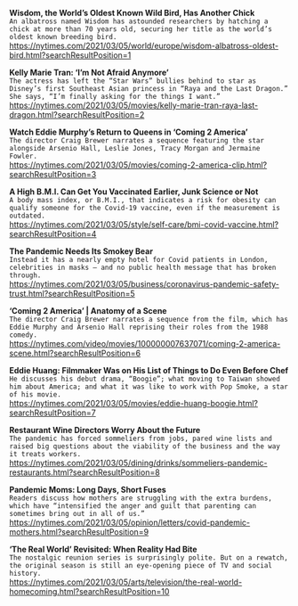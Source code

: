 **Wisdom, the World’s Oldest Known Wild Bird, Has Another Chick**\
`An albatross named Wisdom has astounded researchers by hatching a chick at more than 70 years old, securing her title as the world’s oldest known breeding bird.`\
https://nytimes.com/2021/03/05/world/europe/wisdom-albatross-oldest-bird.html?searchResultPosition=1

**Kelly Marie Tran: ‘I’m Not Afraid Anymore’**\
`The actress has left the “Star Wars” bullies behind to star as Disney’s first Southeast Asian princess in “Raya and the Last Dragon.” She says, “I’m finally asking for the things I want.”`\
https://nytimes.com/2021/03/05/movies/kelly-marie-tran-raya-last-dragon.html?searchResultPosition=2

**Watch Eddie Murphy’s Return to Queens in ‘Coming 2 America’**\
`The director Craig Brewer narrates a sequence featuring the star alongside Arsenio Hall, Leslie Jones, Tracy Morgan and Jermaine Fowler.`\
https://nytimes.com/2021/03/05/movies/coming-2-america-clip.html?searchResultPosition=3

**A High B.M.I. Can Get You Vaccinated Earlier, Junk Science or Not**\
`A body mass index, or B.M.I., that indicates a risk for obesity can qualify someone for the Covid-19 vaccine, even if the measurement is outdated.`\
https://nytimes.com/2021/03/05/style/self-care/bmi-covid-vaccine.html?searchResultPosition=4

**The Pandemic Needs Its Smokey Bear**\
`Instead it has a nearly empty hotel for Covid patients in London, celebrities in masks — and no public health message that has broken through.`\
https://nytimes.com/2021/03/05/business/coronavirus-pandemic-safety-trust.html?searchResultPosition=5

**‘Coming 2 America’ | Anatomy of a Scene**\
`The director Craig Brewer narrates a sequence from the film, which has Eddie Murphy and Arsenio Hall reprising their roles from the 1988 comedy.`\
https://nytimes.com/video/movies/100000007637071/coming-2-america-scene.html?searchResultPosition=6

**Eddie Huang: Filmmaker Was on His List of Things to Do Even Before Chef**\
`He discusses his debut drama, “Boogie”; what moving to Taiwan showed him about America; and what it was like to work with Pop Smoke, a star of his movie.`\
https://nytimes.com/2021/03/05/movies/eddie-huang-boogie.html?searchResultPosition=7

**Restaurant Wine Directors Worry About the Future**\
`The pandemic has forced sommeliers from jobs, pared wine lists and raised big questions about the viability of the business and the way it treats workers.`\
https://nytimes.com/2021/03/05/dining/drinks/sommeliers-pandemic-restaurants.html?searchResultPosition=8

**Pandemic Moms: Long Days, Short Fuses**\
`Readers discuss how mothers are struggling with the extra burdens, which have “intensified the anger and guilt that parenting can sometimes bring out in all of us.”`\
https://nytimes.com/2021/03/05/opinion/letters/covid-pandemic-mothers.html?searchResultPosition=9

**‘The Real World’ Revisited: When Reality Had Bite**\
`The nostalgic reunion series is surprisingly polite. But on a rewatch, the original season is still an eye-opening piece of TV and social history.`\
https://nytimes.com/2021/03/05/arts/television/the-real-world-homecoming.html?searchResultPosition=10

